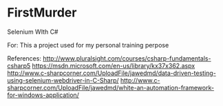 # FirstMurder
Selenium WIth C# 

For:
This a project used for my personal training perpose

References:
http://www.pluralsight.com/courses/csharp-fundamentals-csharp5
https://msdn.microsoft.com/en-us/library/kx37x362.aspx
http://www.c-sharpcorner.com/UploadFile/jawedmd/data-driven-testing-using-selenium-webdriver-in-C-Sharp/
http://www.c-sharpcorner.com/UploadFile/jawedmd/white-an-automation-framework-for-windows-application/
